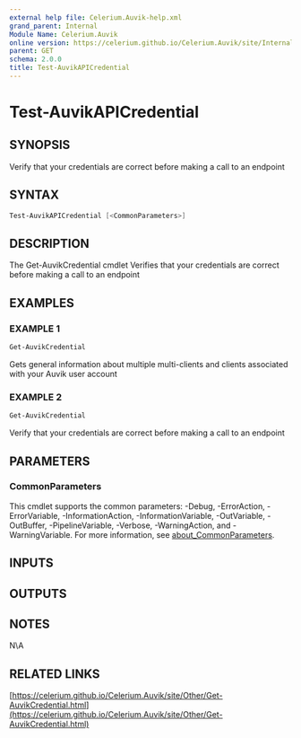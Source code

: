 ```yaml
---
external help file: Celerium.Auvik-help.xml
grand_parent: Internal
Module Name: Celerium.Auvik
online version: https://celerium.github.io/Celerium.Auvik/site/Internal/Test-AuvikAPICredential.html
parent: GET
schema: 2.0.0
title: Test-AuvikAPICredential
---
```


# Test-AuvikAPICredential

## SYNOPSIS
Verify that your credentials are correct before making a call to an endpoint

## SYNTAX

```powershell
Test-AuvikAPICredential [<CommonParameters>]
```

## DESCRIPTION
The Get-AuvikCredential cmdlet Verifies that your
credentials are correct before making a call to an endpoint

## EXAMPLES

### EXAMPLE 1
```powershell
Get-AuvikCredential
```

Gets general information about multiple multi-clients and
clients associated with your Auvik user account

### EXAMPLE 2
```powershell
Get-AuvikCredential
```

Verify that your credentials are correct
before making a call to an endpoint

## PARAMETERS

### CommonParameters
This cmdlet supports the common parameters: -Debug, -ErrorAction, -ErrorVariable, -InformationAction, -InformationVariable, -OutVariable, -OutBuffer, -PipelineVariable, -Verbose, -WarningAction, and -WarningVariable. For more information, see [about_CommonParameters](http://go.microsoft.com/fwlink/?LinkID=113216).

## INPUTS

## OUTPUTS

## NOTES
N\A

## RELATED LINKS

[https://celerium.github.io/Celerium.Auvik/site/Other/Get-AuvikCredential.html](https://celerium.github.io/Celerium.Auvik/site/Other/Get-AuvikCredential.html)

